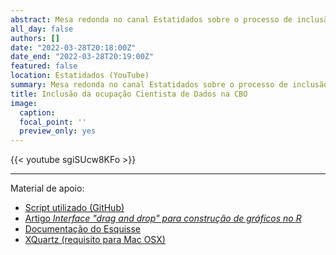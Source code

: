 ```yaml
---
abstract: Mesa redonda no canal Estatidados sobre o processo de inclusão da ocupação Cientista de Dados na CBO - Classificação Brasileira de Ocupações, ao qual tive a oportunidade de participar.
all_day: false
authors: []
date: "2022-03-28T20:18:00Z"
date_end: "2022-03-28T20:19:00Z"
featured: false
location: Estatidados (YouTube)
summary: Mesa redonda no canal Estatidados sobre o processo de inclusão da ocupação Cientista de Dados na CBO - Classificação Brasileira de Ocupações.
title: Inclusão da ocupação Cientista de Dados na CBO
image:
  caption:
  focal_point: ''
  preview_only: yes  
---
```


{{< youtube sgiSUcw8KFo >}}

<hr>

Material de apoio:

- [Script utilizado (GitHub)](https://github.com/juniorssz/esquisse-example)
- [Artigo *Interface "drag and drop"​ para construção de gráficos no R*](../../../post/2019-12-20-interface-drag-and-drop-para-construcao-de-graficos-no-r/)
- [Documentação do Esquisse](https://dreamrs.github.io/esquisse/index.html)
- [XQuartz (requisito para Mac OSX)](https://www.xquartz.org)